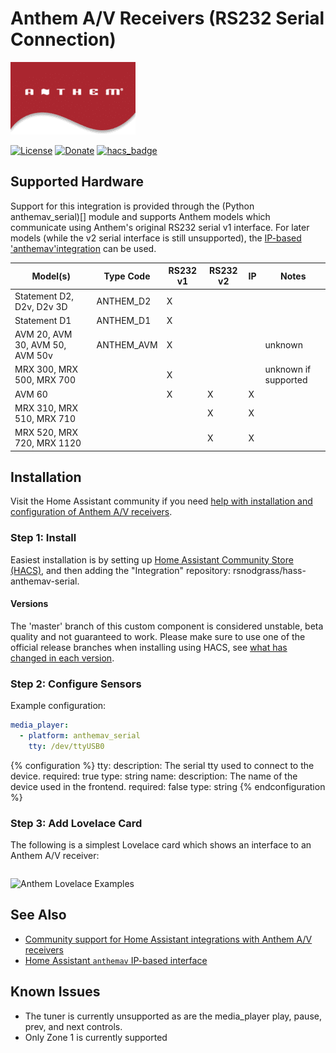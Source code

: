 # Anthem A/V Receivers (RS232 Serial Connection)

![Anthem Logo](https://github.com/rsnodgrass/hass-anthemav-serial/blob/master/anthemav.png?raw=true)

[![License](https://img.shields.io/badge/License-Apache%202.0-blue.svg)](https://opensource.org/licenses/Apache-2.0)
[![Donate](https://img.shields.io/badge/Donate-PayPal-green.svg)](https://www.paypal.com/cgi-bin/webscr?cmd=_donations&business=WREP29UDAMB6G)
[![hacs_badge](https://img.shields.io/badge/HACS-Default-orange.svg)](https://github.com/custom-components/hacs)

## Supported Hardware

Support for this integration is provided through the (Python anthemav_serial)[] module and supports Anthem models which communicate using Anthem's original RS232 serial v1 interface. For later models (while the v2 serial interface is still unsupported), the [IP-based 'anthemav'integration](https://www.home-assistant.io/integrations/anthemav/) can be used.

|  Model(s)                        | Type Code    | RS232 v1 | RS232 v2 | IP | Notes |
|  ------------------------------- | ------------ | -------- | -------- | -- | ----- |
|  Statement D2, D2v, D2v 3D       | ANTHEM_D2    | X |   |   |
|  Statement D1                    | ANTHEM_D1    | X |   |   |
|  AVM 20, AVM 30, AVM 50, AVM 50v | ANTHEM_AVM   | X |   |   | unknown
|  MRX 300, MRX 500, MRX 700       |              | X |   |   | unknown if supported
|  AVM 60                          |              | X | X | X | 
|  MRX 310, MRX 510, MRX 710       |              |   | X | X |
|  MRX 520, MRX 720, MRX 1120      |              |   | X | X |

## Installation

Visit the Home Assistant community if you need [help with installation and configuration of Anthem A/V receivers](https://community.home-assistant.io/t/anthem-line-of-receivers-and-pre-pros/1605/4).

### Step 1: Install

Easiest installation is by setting up [Home Assistant Community Store (HACS)](https://github.com/custom-components/hacs), and then adding the "Integration" repository: rsnodgrass/hass-anthemav-serial.

#### Versions

The 'master' branch of this custom component is considered unstable, beta quality and not guaranteed to work. Please make sure to use one of the official release branches when installing using HACS, see [what has changed in each version](https://github.com/rsnodgrass/hass-anthemav-serial/releases).

### Step 2: Configure Sensors

Example configuration:

```yaml
media_player:
  - platform: anthemav_serial
    tty: /dev/ttyUSB0
```

{% configuration %}
tty:
  description: The serial tty used to connect to the device.
  required: true
  type: string
name:
  description: The name of the device used in the frontend.
  required: false
  type: string
{% endconfiguration %}

### Step 3: Add Lovelace Card

The following is a simplest Lovelace card which shows an interface to an Anthem A/V receiver:

```yaml
```

![Anthem Lovelace Examples](https://github.com/rsnodgrass/hass-anthemav-serial/blob/master/lovelace/mediaplayer.png?raw=true)

## See Also

* [Community support for Home Assistant integrations with Anthem A/V receivers](https://community.home-assistant.io/t/anthem-line-of-receivers-and-pre-pros/1605/4)
* [Home Assistant `anthemav` IP-based interface](https://www.home-assistant.io/integrations/anthemav/)

## Known Issues

* The tuner is currently unsupported as are the media_player play, pause, prev, and next controls.
* Only Zone 1 is currently supported
